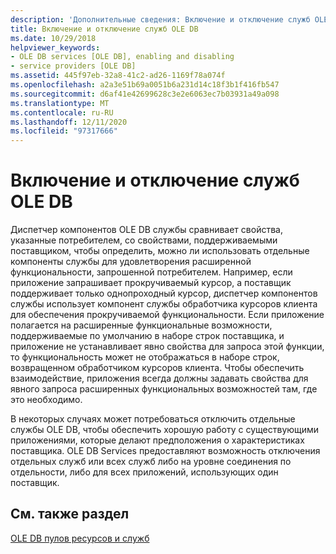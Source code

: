 ```yaml
---
description: 'Дополнительные сведения: Включение и отключение служб OLE DB'
title: Включение и отключение служб OLE DB
ms.date: 10/29/2018
helpviewer_keywords:
- OLE DB services [OLE DB], enabling and disabling
- service providers [OLE DB]
ms.assetid: 445f97eb-32a8-41c2-ad26-1169f78a074f
ms.openlocfilehash: a2a3e51b69a0051b6a231d14c18f3b1f416fb547
ms.sourcegitcommit: d6af41e42699628c3e2e6063ec7b03931a49a098
ms.translationtype: MT
ms.contentlocale: ru-RU
ms.lasthandoff: 12/11/2020
ms.locfileid: "97317666"
---
```

# <a name="enabling-and-disabling-ole-db-services"></a>Включение и отключение служб OLE DB

Диспетчер компонентов OLE DB службы сравнивает свойства, указанные потребителем, со свойствами, поддерживаемыми поставщиком, чтобы определить, можно ли использовать отдельные компоненты службы для удовлетворения расширенной функциональности, запрошенной потребителем. Например, если приложение запрашивает прокручиваемый курсор, а поставщик поддерживает только однопроходный курсор, диспетчер компонентов службы использует компонент службы обработчика курсоров клиента для обеспечения прокручиваемой функциональности. Если приложение полагается на расширенные функциональные возможности, поддерживаемые по умолчанию в наборе строк поставщика, и приложение не устанавливает явно свойства для запроса этой функции, то функциональность может не отображаться в наборе строк, возвращенном обработчиком курсоров клиента. Чтобы обеспечить взаимодействие, приложения всегда должны задавать свойства для явного запроса расширенных функциональных возможностей там, где это необходимо.

В некоторых случаях может потребоваться отключить отдельные службы OLE DB, чтобы обеспечить хорошую работу с существующими приложениями, которые делают предположения о характеристиках поставщика. OLE DB Services предоставляют возможность отключения отдельных служб или всех служб либо на уровне соединения по отдельности, либо для всех приложений, использующих один поставщик.

## <a name="see-also"></a>См. также раздел

[OLE DB пулов ресурсов и служб](../../data/oledb/ole-db-resource-pooling-and-services.md)
